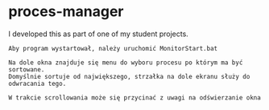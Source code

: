 # proces-manager
I developed this as part of one of my student projects.

    Aby program wystartował, należy uruchomić MonitorStart.bat

    Na dole okna znajduje się menu do wyboru procesu po którym ma być sortowane.
    Domyślnie sortuje od największego, strzałka na dole ekranu służy do odwracania tego.

    W trakcie scrollowania może się przycinać z uwagi na odświerzanie okna